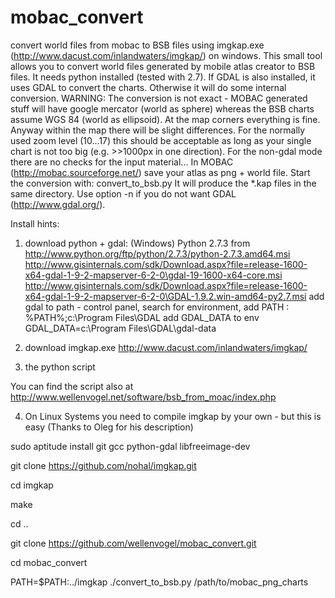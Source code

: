 mobac_convert
=============

convert world files from mobac to BSB files using imgkap.exe (http://www.dacust.com/inlandwaters/imgkap/) on windows.
This small tool allows you to convert world files generated by mobile atlas creator to BSB files.
It needs python installed (tested with 2.7).
If GDAL is also installed, it uses GDAL to convert the charts. Otherwise it will do some internal conversion.
WARNING: The conversion is not exact - MOBAC generated stuff will have google mercator (world as sphere) whereas the BSB charts assume WGS 84 (world as ellipsoid). At the map corners everything is fine. Anyway within the map there will be slight differences. For the normally used zoom level (10...17) this should be acceptable as long as your single chart is not too big (e.g. >>1000px in one direction).
For the non-gdal mode there are no checks for the input material...
In MOBAC (http://mobac.sourceforge.net/) save your atlas as png + world file.
Start the conversion with:
  convert_to_bsb.py <chartdir>
It will produce the *.kap files in the same directory.
Use option -n if you do not want GDAL (http://www.gdal.org/).

Install hints:
1. download python + gdal: (Windows)
Python 2.7.3 from http://www.python.org/ftp/python/2.7.3/python-2.7.3.amd64.msi
http://www.gisinternals.com/sdk/Download.aspx?file=release-1600-x64-gdal-1-9-2-mapserver-6-2-0\gdal-19-1600-x64-core.msi
http://www.gisinternals.com/sdk/Download.aspx?file=release-1600-x64-gdal-1-9-2-mapserver-6-2-0\GDAL-1.9.2.win-amd64-py2.7.msi
add gdal to path - control panel, search for environment, add PATH : %PATH%;c:\Program Files\GDAL
add GDAL_DATA to env GDAL_DATA=c:\Program Files\GDAL\gdal-data

2. download imgkap.exe
http://www.dacust.com/inlandwaters/imgkap/

3. the python script

You can find the script also at http://www.wellenvogel.net/software/bsb_from_moac/index.php

4. On Linux Systems you need to compile imgkap by your own - but this is easy (Thanks to Oleg for his description)

sudo aptitude install git gcc python-gdal libfreeimage-dev

git clone https://github.com/nohal/imgkap.git

cd imgkap

make 

cd ..

git clone https://github.com/wellenvogel/mobac_convert.git

cd mobac_convert

PATH=$PATH:../imgkap ./convert_to_bsb.py /path/to/mobac_png_charts

